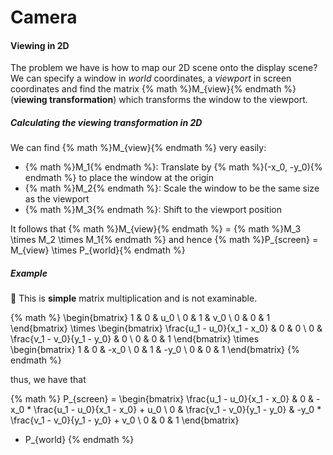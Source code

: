 # Camera

#### Viewing in 2D
The problem we have is how to map our 2D scene onto the display scene? We can specify a window in *world* coordinates, a *viewport* in screen coordinates and find the matrix {% math %}M_{view}{% endmath %} (**viewing transformation**) which transforms the window to the viewport.

##### Calculating the viewing transformation in 2D
We can find {% math %}M_{view}{% endmath %} very easily:
- {% math %}M_1{% endmath %}: Translate by {% math %}(-x_0, -y_0){% endmath %} to place the window at the origin
- {% math %}M_2{% endmath %}: Scale the window to be the same size as the viewport
- {% math %}M_3{% endmath %}: Shift to the viewport position

It follows that {% math %}M_{view}{% endmath %} = {% math %}M_3 \times M_2 \times M_1{% endmath %} and hence {% math %}P_{screen} = M_{view} \times P_{world}{% endmath %}

##### Example
:speak_no_evil: This is **simple** matrix multiplication and is not examinable.

{% math %}
\begin{bmatrix}
    1 & 0 & u_0 \\
    0 & 1 & v_0 \\
    0 & 0 & 1
\end{bmatrix}
\times
\begin{bmatrix}
    \frac{u_1 - u_0}{x_1 - x_0} & 0 & 0 \\
    0 & \frac{v_1 - v_0}{y_1 - y_0} & 0 \\
    0 & 0 & 1
\end{bmatrix}
\times
\begin{bmatrix}
    1 & 0 & -x_0 \\
    0 & 1 & -y_0 \\
    0 & 0 & 1
\end{bmatrix}
{% endmath %}

thus, we have that

{% math %}
P_{screen} = 
\begin{bmatrix}
    \frac{u_1 - u_0}{x_1 - x_0} & 0 & -x_0 * \frac{u_1 - u_0}{x_1 - x_0} + u_0 \\
    0 & \frac{v_1 - v_0}{y_1 - y_0} & -y_0 * \frac{v_1 - v_0}{y_1 - y_0} + v_0 \\
    0 & 0 & 1
\end{bmatrix}
* P_{world}
{% endmath %}

